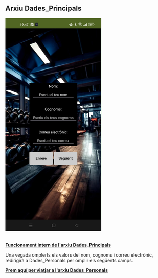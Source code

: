 ## Arxiu Dades_Principals

<img src="../../.Images/IOT/Dades_Principals.jpeg" alt="Dades_Principals" style="width: 300px;"> <br><br>

**[Funcionament intern de l'arxiu Dades_Principals](./../Passos/Dades_Principals_Codi.md)**

Una vegada omplerts els valors del nom, cognoms i correu electrònic, redirigirà a Dades_Personals per omplir els següents camps.

**[Prem aquí per viatjar a l'arxiu Dades_Personals](./../Passos/Dades_Personals.md)**
